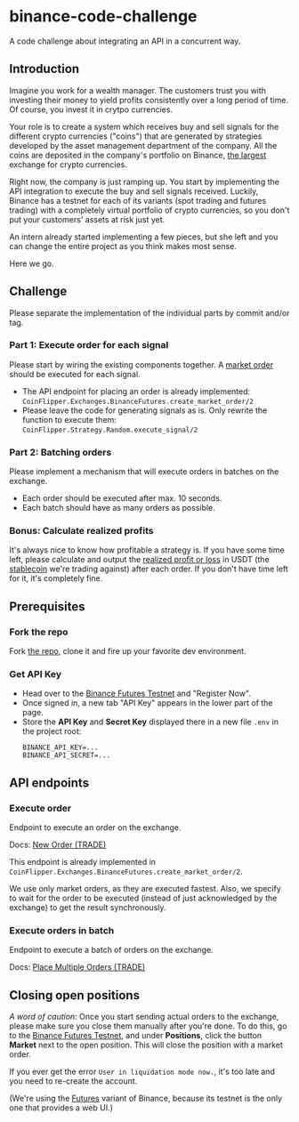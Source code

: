 # binance-code-challenge

A code challenge about integrating an API in a concurrent way.

## Introduction

Imagine you work for a wealth manager. The customers trust you with investing their money to yield profits consistently over a long period of time. Of course, you invest it in crytpo currencies.

Your role is to create a system which receives buy and sell signals for the different crypto currencies ("coins") that are generated by strategies developed by the asset management department of the company. All the coins are deposited in the company's portfolio on Binance, [the largest](https://www.coingecko.com/en/exchanges) exchange for crypto currencies.

Right now, the company is just ramping up. You start by implementing the API integration to execute the buy and sell signals received. Luckily, Binance has a testnet for each of its variants (spot trading and futures trading) with a completely virtual portfolio of crypto currencies, so you don't put your customers' assets at risk just yet.

An intern already started implementing a few pieces, but she left and you can change the entire project as you think makes most sense.

Here we go.

## Challenge

Please separate the implementation of the individual parts by commit and/or tag.

### Part 1: Execute order for each signal

Please start by wiring the existing components together. A [market order](https://www.investopedia.com/terms/m/marketorder.asp) should be executed for each signal.

- The API endpoint for placing an order is already implemented: `CoinFlipper.Exchanges.BinanceFutures.create_market_order/2`
- Please leave the code for generating signals as is. Only rewrite the function to execute them: `CoinFlipper.Strategy.Random.execute_signal/2`

### Part 2: Batching orders

Please implement a mechanism that will execute orders in batches on the exchange.

- Each order should be executed after max. 10 seconds.
- Each batch should have as many orders as possible.

### Bonus: Calculate realized profits

It's always nice to know how profitable a strategy is. If you have some time left, please calculate and output the [realized profit or loss](https://www.thebalance.com/realized-profit-1031349) in USDT (the [stablecoin](https://blog.bybit.com/insights/focus/what-is-usdt-everything-you-need-to-know/) we're trading against) after each order. If you don't have time left for it, it's completely fine.

## Prerequisites

### Fork the repo

Fork [the repo](https://github.com/arnodirlam/binance-code-challenge), clone it and fire up your favorite dev environment.

### Get API Key

- Head over to the [Binance Futures Testnet](https://testnet.binancefuture.com) and "Register Now".
- Once signed in, a new tab "API Key" appears in the lower part of the page.
- Store the **API Key** and **Secret Key** displayed there in a new file `.env` in the project root:
  ```
  BINANCE_API_KEY=...
  BINANCE_API_SECRET=...
  ```

## API endpoints

### Execute order

Endpoint to execute an order on the exchange.

Docs: [New Order (TRADE)](https://binance-docs.github.io/apidocs/testnet/en/#new-order-trade)

This endpoint is already implemented in `CoinFlipper.Exchanges.BinanceFutures.create_market_order/2`.

We use only market orders, as they are executed fastest.
Also, we specify to wait for the order to be executed (instead of just acknowledged by the exchange) to get the result synchronously.

### Execute orders in batch

Endpoint to execute a batch of orders on the exchange.

Docs: [Place Multiple Orders (TRADE)](https://binance-docs.github.io/apidocs/testnet/en/#place-multiple-orders-trade)

## Closing open positions

_A word of caution:_ Once you start sending actual orders to the exchange, please make sure you close them manually after you're done.
To do this, go to the [Binance Futures Testnet](https://testnet.binancefuture.com), and under **Positions**, click the button **Market** next to the open position.
This will close the position with a market order.

If you ever get the error `User in liquidation mode now.`, it's too late and you need to re-create the account.

(We're using the [Futures](https://www.investopedia.com/terms/f/futurescontract.asp) variant of Binance, because its testnet is the only one that provides a web UI.)
